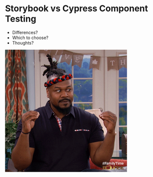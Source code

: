 # Storybook vs Cypress Component Testing

- Differences?
- Which to choose?
- Thoughts?

![](./assets/04-which-to-choose.gif)
